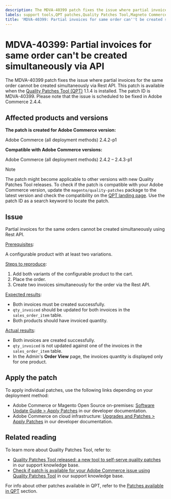 ```yaml
---
description: The MDVA-40399 patch fixes the issue where partial invoices for the same order cannot be created simultaneously via Rest API. This patch is available when the [Quality Patches Tool (QPT)](https://devdocs.magento.com/guides/v2.4/comp-mgr/patching.html#mqp) 1.1.4 is installed. The patch ID is MDVA-40399. Please note that the issue is scheduled to be fixed in Adobe Commerce 2.4.4.
labels: support tools,QPT patches,Quality Patches Tool,Magneto Commerce Cloud,QPT 1.1.4,Adobe Commerce,cloud infrastructure,on-premises,2.4.2,2.4.2-p1,2.4.2-p2,2.4.3,2.4.3-p1
title: 'MDVA-40399: Partial invoices for same order can''t be created simultaneously via API'
---
```


# MDVA-40399: Partial invoices for same order can't be created simultaneously via API

The MDVA-40399 patch fixes the issue where partial invoices for the same order cannot be created simultaneously via Rest API. This patch is available when the [Quality Patches Tool (QPT)](https://devdocs.magento.com/guides/v2.4/comp-mgr/patching.html#mqp) 1.1.4 is installed. The patch ID is MDVA-40399. Please note that the issue is scheduled to be fixed in Adobe Commerce 2.4.4.

## Affected products and versions

**The patch is created for Adobe Commerce version:**

Adobe Commerce (all deployment methods) 2.4.2-p1

**Compatible with Adobe Commerce versions:**

Adobe Commerce (all deployment methods) 2.4.2 – 2.4.3-p1

>[!NOTE]
>
>The patch might become applicable to other versions with new Quality Patches Tool releases. To check if the patch is compatible with your Adobe Commerce version, update the `magento/quality-patches` package to the latest version and check the compatibility on the [QPT landing page](https://devdocs.magento.com/quality-patches/tool.html#patch-grid). Use the patch ID as a search keyword to locate the patch.

## Issue

Partial invoices for the same orders cannot be created simultaneously using Rest API.

<u>Prerequisites</u>:

A configurable product with at least two variations.

<u>Steps to reproduce</u>:

1. Add both variants of the configurable product to the cart.
1. Place the order.
1. Create two invoices simultaneously for the order via the Rest API.

<u>Expected results</u>:

* Both invoices must be created successfully.
* `qty_invoiced` should be updated for both invoices in the `sales_order_item` table.
* Both products should have invoiced quantity.

<u>Actual results</u>:

* Both invoices are created successfully.
* `qty_invoiced` is not updated against one of the invoices in the `sales_order_item` table.
* In the Admin's **Order View** page, the invoices quantity is displayed only for one product.

## Apply the patch

To apply individual patches, use the following links depending on your deployment method:

* Adobe Commerce or Magento Open Source on-premises: [Software Update Guide > Apply Patches](https://devdocs.magento.com/guides/v2.4/comp-mgr/patching/mqp.html) in our developer documentation.
* Adobe Commerce on cloud infrastructure: [Upgrades and Patches > Apply Patches](https://devdocs.magento.com/cloud/project/project-patch.html) in our developer documentation. 

## Related reading

To learn more about Quality Patches Tool, refer to:

* [Quality Patches Tool released: a new tool to self-serve quality patches](https://support.magento.com/hc/en-us/articles/360047139492) in our support knowledge base.
* [Check if patch is available for your Adobe Commerce issue using Quality Patches Tool](https://support.magento.com/hc/en-us/articles/360047125252) in our support knowledge base.

For info about other patches available in QPT, refer to the [Patches available in QPT](https://support.magento.com/hc/en-us/sections/360010506631-Patches-available-in-QPT-tool-) section.